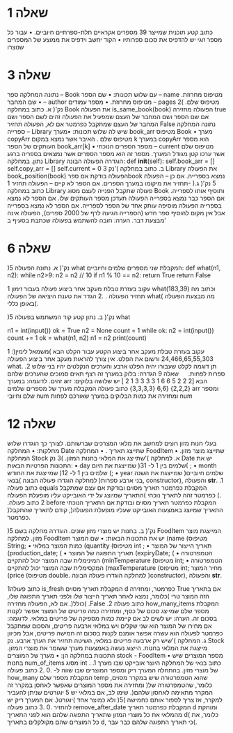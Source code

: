 # שאלה 1 
כתוב קטע תוכנית שמייצר 39 מספרים אקראיים תלת-ספרתיים חיוביים.
 • עבור כל מספר זוגי יש להדפיס את סכום ספרותיו
•  הקוד יחשב וידפיס את ממוצע של המספרים שנוצרו
 
# שאלה 3 
נתונה המחלקה ספר – Book עם שלוש תכונות:
 • שם הספר – name מטיפוס מחרוזת.
 • שם המחבר – author מטיפוס מחרוזת.
 • מספר עמודים – pages מטיפוס שלם.
 )2 נק'( א. כתוב במחלקה Book את הפעולה
is_same_book(book)
הפעולה מחזירה true אם שם הספר ושם המחבר של העצם שמפעיל את הפעולה זהים לשם הספר ושם המחבר של העצם שמתקבל כפרמטר אם לא, הפעולה תחזיר False 
 נתונה המחלקה ספרייה – Library שיש לה שלוש תכונות:
  •מערך book_arr מטיפוס Book
 • מערך copyArr מטיפוס שלם
. האיבר אשר נמצא במקום k במערך copyArr הוא מספר העותקים של הספר book_arr[k]
 • מספר הספרים הנוכחי – current מטיפוס שלם אשר ערכו קטן מגודל המערך. מספר זה הוא מספר הספרים אשר נמצאים בספריה ברגע נתון.
 במחלקה Library הוגדרה הפעולה הבונה:
def __init__(self):
	self.book_arr = []
	self.copy_arr = []
	self.current = 0
3 נק'( ב. כתוב במחלקה Library את הפעולה book_position(book) הפעולה בודקת אם ספרbook  נמצא בספרייה. אם כן – הפעולה תחזיר את מיקומו במערך הספרים. אם הספר לא קיים – הפעולה תחזיר 1- 
)5 נק'( ג. כתוב במחלקה Library פעולה שתקבל הפנייה לעצם מסוג Book ותוסיף אותו לספרייה. אם הספר כבר נמצא בספרייה הפעולה תעדכן מספר העותקים שלו. אם הספר לא נמצא בספרייה הפעולה מוסיפה עותק אחד של הספר לספרייה. אם הספר לא נמצא בספרייה אבל אין מקום להוסיף ספר חדש (הספרייה הגיעה לרף של 2000 ספרים), הפעולה אינה מבצעת דבר. הערה: חובה להשתמש בפעולה שכתבת בסעיף ב'
 
# שאלה 6
)5 נק'( א. נתונה הפעולה what המקבלת שני מספרים שלמים וחיוביים:
def what(n1, n2):
    while n2>9:
        n2 = n2 // 10
    if n1 % 10 == n2:
        return True
    return False

1 עקוב בעזרת טבלת מעקב אחר ביצוע פעולה בעבור זימון what(183,39) וכתוב מה תחזיר הפעולה
. .2 הגדר את טענת היציאה של הפעולה what( מה מבצעת הפעולה באופן כללי(.

)5 נק'( ב. נתון קטע קוד המשתמש בפעולה  what

n1 = int(input())
ok = True
n2 = None
count = 1
while ok:
    n2 = int(input())
    count += 1
    ok = what(n1, n2)
    n1 = n2
print(count)


1 עקוב בעזרת טבלת מעקב אחר ביצוע הקטע עבור הקלט הבא )משמאל לימין(: 24,466,65,55,303 ורשום את הפלט. אין צורך להראות מעקב אחר ביצוע הפעולה what. 
.2 תן דוגמה לקלט שעבורו יהיה הפלט ארבע והערכים הנקלטים יהיו בני שלוש ספרות לפחות.
 
שאלה 9 
הגדרה: בלוק במערך זה רצף תאים סמוכים שהערכים שלהם זהים. לדוגמה: במערך arr הבא
[2 2 2 5 6 6 1 3 3 3 3 1 2 ]
יש שלושה בלוקים: {2,2,2} {6,6 {3,3,3,3} כתוב פעולה המקבלת מערך של מספרים שלמים arr ומספר שלם וחיובי num ומחזירה את כמות הבלוקים במערך שאורכם לפחות  num
 
# שאלה 12 
בעלי חנות מזון רוצים למחשב את מלאי המצרכים שברשותם. לצורך כך הוגדרו שלוש מחלקות:
 • המחלקה Date שתייצג תאריך
. • המחלקה FoodItem שתייצג מוצר מזון.
 • המחלקה Stock שתייצג את המלאי בחנות המזון.
 )3 נק'( א. למחלקה Date יש את התכונות הפרטיות הבאות: 
• day שמייצגת את היום )שלמים בין 1 ל- 31(
; • month שמייצגת את החודש )שלמים בין 1 ל- 12
(; • year שמייצגת את השנה )שלמים חיוביים בני ארבע ספרות(
 למחלקה הוגדרו פעולה הבונה )בנאי, constructor), והפעולה __str__. 
.1 כתוב פעולה equals המקבלת כפרמטר תאריך מסוים ובודקת אם עצם שמתקבל כפרמטר זהה לתאריך נוכחי )התאריך שמיוצג על ידי האובייקט עליו מופעלת הפעולה
(. .2 כתוב פעולה before המקבלת כפרמטר תאריך מסוים ובודקת אם התאריך הנוכחי )התאריך שמיוצג באמצעות האובייקט שעליו מופעלת הפעולה(, קודם לתאריך שהתקבל כפרמטר.

 )5 נק'( ב. בחנות יש מוצרי מזון שונים. הוגדרה מחלקה בשם FoodItem המייצגת מוצר מזון. למחלקה FoodItem יש את התכונות הבאות:
 • שם המוצר (name (מטיפוס String;
 • כמות המוצר במלאי (quantity (מטיפוס int ;
 • תאריך הייצור של המוצר (production_date;
( • תאריך התפוגה של המוצר (expiryDate;
( • הטמפרטורה המינימלית שבה המוצר יכול להתקיים (minTemperature (מטיפוס int; 
• הטמפרטורה המקסימלית שבה המוצר יכול להתקיים (maxTemperature (מטיפוס int;
 מחיר המוצר (price (מטיפוס double. 
למחלקה הוגדרו פעולה הבונה )constructor), והפעולה __str__.

1כתוב פעולה is_fresh המקבלת תאריך מסוים d כפרמטר, ומחזירה True אם בתאריך הזה המוצר טרי )כלומר, נמצא לאחר תאריך הייצור שלו ולפני תאריך התפוגה שלו, )כולל(. אם לא, הפעולה מחזירה .False 
.2 כתוב פעולה how_many_items המקבלת מספר שלם שמייצג סכום של כסף, ומחזירה כמה פריטים של המוצר אפשר לקנות בסכום זה. הערה: יש לשים לב אם קיימת כמות מספיקה של פריטים במלאי. לדוגמה: אם מחירו של המוצר הוא שני שקלים ויש במלאי ארבעה פריטים, והסכום שמתקבל כפרמטר לפעולה הוא עשרה אפשר אומנם לקנות בסכום זה חמישה פריטים, אבל מכיוון שיש רק ארבעה פריטים במלאי, השיטה תחזיר את הערך ארבע. 
נק'( ג. המחלקה Stock מייצגת את המלאי בחנות. הייצוג נעשה באמצעות מערך ששומר את מוצרי המזון. התכונות במחלקה הן:
 • מערך של המוצרים stock - FoodItem 
• מספר המוצרים שיש בחנות num_of_items מסוג int 
. .1 כתוב בנאי של המחלקה היוצר אובייקט שבו מערך של מוצרי מזון. בהתחלה המערך ריק ומספר המוצרים שבו שווה ל- .0
.2 כתוב פעולה how_many המקבלת מספר שלם temp שהוא הטמפרטורה שיש במקרר מסוים, ומחזירה את מספר המוצרים שאפשר לאחסן במקרר זה )כלומר, שהטמפרטורה של המקרר מתאימה לאחסון שלהם(.
 שימו לב, אם במלאי יש 5 יוגורטים שניתן להעביר למקרר, אז צריך לספור אותם כחמישה )5( ולא כמוצר אחד )יוגורט(. אם המערך ריק יש להחזיר .0 
.3 כתוב פעולה remove_after_date המקבלת כפרמטר תאריך d ומוחקת מהמלאי את כל מוצרי המזון שתאריך התפוגה שלהם הוא לפני התאריך d( כלומר, את כל המוצרים שהם מקולקלים בתאריך d, כי תאריך התפוגה שלהם כבר עבר(.
